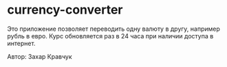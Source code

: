 # currency-converter
Это приложение позволяет переводить одну валюту в другу, например рубль в евро.
Курс обновляется раз в 24 часа при наличии доступа в интернет.

Автор: Захар Кравчук
